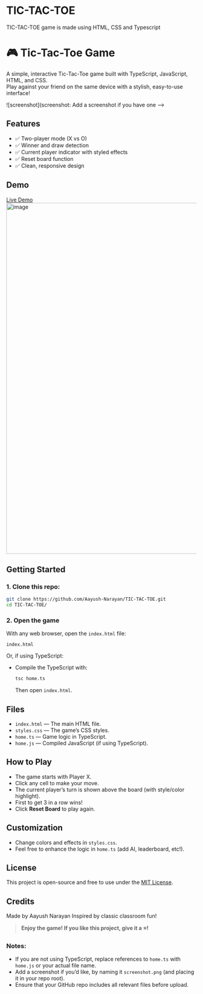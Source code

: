 # TIC-TAC-TOE
TIC-TAC-TOE game is made using HTML, CSS and Typescript

# 🎮 Tic-Tac-Toe Game

A simple, interactive Tic-Tac-Toe game built with TypeScript, JavaScript, HTML, and CSS.  
Play against your friend on the same device with a stylish, easy-to-use interface!

![screenshot](screenshot: Add a screenshot if you have one -->

## Features

- ✅ Two-player mode (X vs O)
- ✅ Winner and draw detection
- ✅ Current player indicator with styled effects
- ✅ Reset board function
- ✅ Clean, responsive design

## Demo

[Live Demo](#)  
<img width="1800" height="928" alt="image" src="https://github.com/user-attachments/assets/74aff418-3b3b-483f-b3cf-47aac989a096" />

## Getting Started

### 1. Clone this repo:

```bash
git clone https://github.com/Aayush-Narayan/TIC-TAC-TOE.git
cd TIC-TAC-TOE/
```

### 2. Open the game

With any web browser, open the `index.html` file:

```
index.html
```

Or, if using TypeScript:

- Compile the TypeScript with:
  ```bash
  tsc home.ts
  ```
  Then open `index.html`.

## Files

- `index.html` — The main HTML file.
- `styles.css` — The game’s CSS styles.
- `home.ts` — Game logic in TypeScript.
- `home.js` — Compiled JavaScript (if using TypeScript).

## How to Play

- The game starts with Player X.
- Click any cell to make your move.
- The current player’s turn is shown above the board (with style/color highlight).
- First to get 3 in a row wins!
- Click **Reset Board** to play again.

## Customization

- Change colors and effects in `styles.css`.
- Feel free to enhance the logic in `home.ts` (add AI, leaderboard, etc!).

## License

This project is open-source and free to use under the [MIT License](LICENSE).

## Credits

Made by Aayush Narayan
Inspired by classic classroom fun!

> **Enjoy the game! If you like this project, give it a ⭐!**

### Notes:

- If you are not using TypeScript, replace references to `home.ts` with `home.js` or your actual file name.
- Add a screenshot if you’d like, by naming it `screenshot.png` (and placing it in your repo root).
- Ensure that your GitHub repo includes all relevant files before upload.

